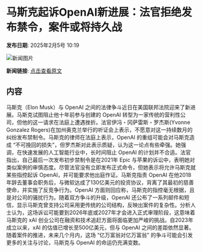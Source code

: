 # 马斯克起诉OpenAI新进展：法官拒绝发布禁令，案件或将持久战

**发布日期**: 2025年2月5号 10:19

![新闻图片](https://pic.chinaz.com/picmap/201811151621146809_84.jpg)

**新闻链接**: [点击查看原文](https://www.aibase.com/zh/news/15062)

## 内容

马斯克（Elon Musk）与 OpenAI 之间的法律争斗近日在美国联邦法院迎来了新进展。马斯克试图阻止他十年前参与创建的 OpenAI 转型为一家传统的营利性公司，但他的这一请求在法庭上遭遇挫折。法官伊冯・冈萨雷斯・罗杰斯(Yvonne Gonzalez Rogers)在加州奥克兰举行的听证会上表示，不愿意对这一持续数月的纠纷发布禁制令。马斯克的律师在法庭上表示，OpenAI 的重组可能会对马斯克造成 “不可挽回的损失”，但罗杰斯对此表示质疑，认为这一论点有些牵强。她强调，在快速发展的人工智能行业中，长时间阻止 OpenAI 的计划并不合适。法官指出，自己最后一次发布初步禁制令是在2021年 Epic 与苹果的诉讼中，表明她对类似案例的审慎态度。尽管法官没有立即发布正式命令，但她表示将允许马斯克就某些指控起诉 OpenAI，并可能要求他出庭作证。马斯克指责 OpenAI 在他2018年辞去董事会职务后，与微软达成了130亿美元的投资协议，背离了其最初的慈善使命，并实施了反竞争行为。OpenAI 方面则回应称，马斯克的指控毫无根据，且是对公司的骚扰行为。随着双方争斗的升级，OpenAI 还公布了一系列邮件和短信，显示马斯克曾支持公司采用更传统的公司结构，反映出案件的复杂性。分析人士认为，这场诉讼可能要到2026年底或2027年才会进入正式审理阶段，这意味着马斯克的 xAI 创业公司在融资和技术追赶方面将面临更加严峻的挑战。自2023年成立以来，xAI 的估值已增长至500亿美元，但与 OpenAI 之间的差距依然显著。随着案件的推进，未来几个月内，这场 “亿万富翁对亿万富翁” 的争斗可能会引发更多的关注与讨论，马斯克与 OpenAI 的命运仍充满变数。
